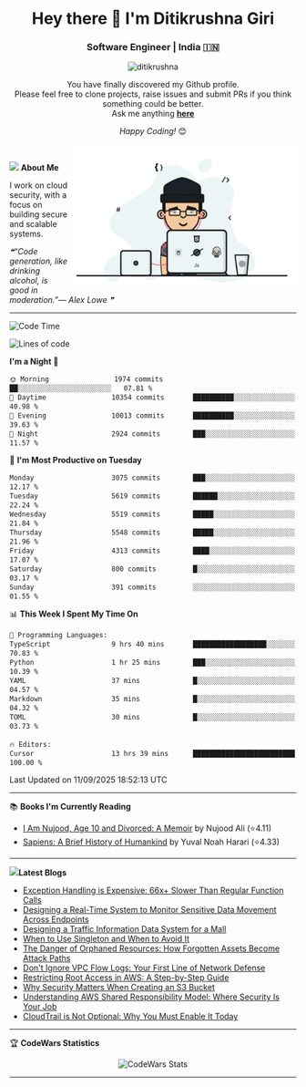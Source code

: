 <h1 align="center">Hey there 👋 I'm Ditikrushna Giri</h1>
<h3 align="center">Software Engineer | India 🇮🇳</h3>
 <p align="center"> <img src="https://komarev.com/ghpvc/?username=ditikrushna" alt="ditikrushna" /> </p>

<div align="center">
You have finally discovered my Github profile. <br>
Please feel free to clone projects, raise issues and submit PRs if you think something could be better. <br>
Ask me anything <a href="https://github.com/ditikrushna/ditikrushna/issues/new"><b>here</b></a><br>

<i>Happy Coding!</i> 😊
</div>

<img align="right" alt="Coding" width="400" src="https://github.com/ditikrushna/ditikrushna/blob/master/charts/programmer_transparent.gif">

</br>

<img src="https://media.giphy.com/media/WUlplcMpOCEmTGBtBW/giphy.gif" width="30"> **About Me**

I work on cloud security, with a focus on building secure and scalable systems.

<!--STARTS_HERE_QUOTE_README-->
<i>❝“Code generation, like drinking alcohol, is good in moderation.”— Alex Lowe   ❞</i>
<!--ENDS_HERE_QUOTE_README-->
 
---

<!--START_SECTION:waka-->
![Code Time](http://img.shields.io/badge/Code%20Time-899%20hrs%2023%20mins-blue)

![Lines of code](https://img.shields.io/badge/From%20Hello%20World%20I%27ve%20Written-3.3%20million%20lines%20of%20code-blue)

**I'm a Night 🦉** 

```text
🌞 Morning                1974 commits        ██░░░░░░░░░░░░░░░░░░░░░░░   07.81 % 
🌆 Daytime                10354 commits       ██████████░░░░░░░░░░░░░░░   40.98 % 
🌃 Evening                10013 commits       ██████████░░░░░░░░░░░░░░░   39.63 % 
🌙 Night                  2924 commits        ███░░░░░░░░░░░░░░░░░░░░░░   11.57 % 
```
📅 **I'm Most Productive on Tuesday** 

```text
Monday                   3075 commits        ███░░░░░░░░░░░░░░░░░░░░░░   12.17 % 
Tuesday                  5619 commits        ██████░░░░░░░░░░░░░░░░░░░   22.24 % 
Wednesday                5519 commits        █████░░░░░░░░░░░░░░░░░░░░   21.84 % 
Thursday                 5548 commits        █████░░░░░░░░░░░░░░░░░░░░   21.96 % 
Friday                   4313 commits        ████░░░░░░░░░░░░░░░░░░░░░   17.07 % 
Saturday                 800 commits         █░░░░░░░░░░░░░░░░░░░░░░░░   03.17 % 
Sunday                   391 commits         ░░░░░░░░░░░░░░░░░░░░░░░░░   01.55 % 
```


📊 **This Week I Spent My Time On** 

```text
💬 Programming Languages: 
TypeScript               9 hrs 40 mins       ██████████████████░░░░░░░   70.83 % 
Python                   1 hr 25 mins        ███░░░░░░░░░░░░░░░░░░░░░░   10.39 % 
YAML                     37 mins             █░░░░░░░░░░░░░░░░░░░░░░░░   04.57 % 
Markdown                 35 mins             █░░░░░░░░░░░░░░░░░░░░░░░░   04.32 % 
TOML                     30 mins             █░░░░░░░░░░░░░░░░░░░░░░░░   03.73 % 

🔥 Editors: 
Cursor                   13 hrs 39 mins      █████████████████████████   100.00 % 
```


 Last Updated on 11/09/2025 18:52:13 UTC
<!--END_SECTION:waka-->

---

📚 **Books I'm Currently Reading**
<!-- GOODREADS-LIST:START -->
- [I Am Nujood, Age 10 and Divorced: A Memoir](https://www.goodreads.com/review/show/7689086604?utm_medium=api&utm_source=rss) by Nujood Ali (⭐️4.11)
- [Sapiens: A Brief History of Humankind](https://www.goodreads.com/review/show/3198808213?utm_medium=api&utm_source=rss) by Yuval Noah Harari (⭐️4.33)
<!-- GOODREADS-LIST:END -->

---


<img src="http://www.netanimations.net/livres-13.gif" width="40">**Latest Blogs** 

<!-- BLOG-POST-LIST:START -->
- [Exception Handling is Expensive: 66x+ Slower Than Regular Function Calls](https://www.ditikrushna.space/blog/exception-handling-performance-jvm)
- [Designing a Real-Time System to Monitor Sensitive Data Movement Across Endpoints](https://www.ditikrushna.space/blog/endpoint-data-movement-monitoring)
- [Designing a Traffic Information Data System for a Mall](https://www.ditikrushna.space/blog/mall-traffic-data-system-design)
- [When to Use Singleton and When to Avoid It](https://www.ditikrushna.space/blog/singleton-pattern-guide)
- [The Danger of Orphaned Resources: How Forgotten Assets Become Attack Paths](https://www.ditikrushna.space/blog/orphaned-resources-risk)
- [Don't Ignore VPC Flow Logs: Your First Line of Network Defense](https://www.ditikrushna.space/blog/vpc-flow-logs-importance)
- [Restricting Root Access in AWS: A Step-by-Step Guide](https://www.ditikrushna.space/blog/restrict-root-access-aws)
- [Why Security Matters When Creating an S3 Bucket](https://www.ditikrushna.space/blog/s3-bucket-security-matters)
- [Understanding AWS Shared Responsibility Model: Where Security Is Your Job](https://www.ditikrushna.space/blog/aws-shared-responsibility-model)
- [CloudTrail is Not Optional: Why You Must Enable It Today](https://www.ditikrushna.space/blog/enable-cloudtrail-now)
<!-- BLOG-POST-LIST:END -->

--- 

🏆 **CodeWars Statistics**

<div align="center">
  <img src="https://github.r2v.ch/codewars?user=ditikrushna&name=true&top_languages=true&stroke=%23b362ff&theme=purple_dark&hide_clan=true&hide_rank=true" alt="CodeWars Stats" width="300" height="200">
</div>

---
